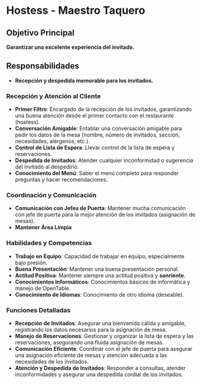 # Hostess - Maestro Taquero

## Objetivo Principal
**Garantizar una excelente experiencia del invitado.**

## Responsabilidades
- **Recepción y despedida memorable para los invitados.**

### Recepción y Atención al Cliente
- **Primer Filtro**: Encargado de la recepción de los invitados, garantizando una buena atención desde el primer contacto con el restaurante (hostess).
- **Conversación Amigable**: Entablar una conversación amigable para pedir los datos de la mesa (nombre, número de invitados, sección, necesidades, alérgenos, etc.).
- **Control de Lista de Espera**: Llevar control de la lista de espera y reservaciones.
- **Despedida de Invitados**: Atender cualquier inconformidad o sugerencia del invitado  al despedirlo.
- **Conocimiento del Menú**: Saber el menú completo para responder preguntas y hacer recomendaciones.

### Coordinación y Comunicación
- **Comunicación con Jefes de Puerta**: Mantener mucha comunicación con jefe de puerta para la mejor atención de los invitados (asignación de mesas).
- **Mantener Área Limpia**

### Habilidades y Competencias
- **Trabajo en Equipo**: Capacidad de trabajar en equipo, especialmente bajo presión.
- **Buena Presentación**: Mantener una buena presentación personal.
- **Actitud Positiva**: Mantener siempre una actitud positiva y **sonriente**.
- **Conocimientos Informáticos**: Conocimientos básicos de informática y manejo de OpenTable.
- **Conocimiento de Idiomas**: Conocimiento de otro idioma (deseable).

### Funciones Detalladas
- **Recepción de Invitados**: Asegurar una bienvenida cálida y amigable, registrando los datos necesarios para la asignación de mesa.
- **Manejo de Reservaciones**: Gestionar y organizar la lista de espera y las reservaciones, asegurando una fluida asignación de mesas.
- **Comunicación Eficiente**: Coordinar con el jefe de puerta para asegurar una asignación eficiente de mesas y atención adecuada a las necesidades de los invitados.
- **Atención y Despedida de Invitados**: Responder a consultas, atender inconformidades y asegurar una despedida cordial de los invitados.
